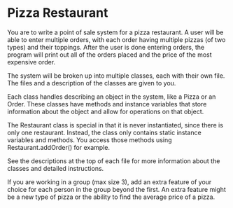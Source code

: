 # Pizza Restaurant

You are to write a point of sale system for a pizza restaurant. A user will be able to enter multiple orders, with each order having multiple pizzas (of two types) and their toppings. After the user is done entering orders, the program will print out all of the orders placed and the price of the most expensive order.

The system will be broken up into multiple classes, each with their own file. The files and a description of the classes are given to you. 

Each class handles describing an object in the system, like a Pizza or an Order. These classes have methods and instance variables that store information about the object and allow for operations on that object.

The Restaurant class is special in that it is never instantiated, since there is only one restaurant. Instead, the class only contains static instance variables and methods. You access those methods using Restaurant.addOrder() for example.

See the descriptions at the top of each file for more information about the classes and detailed instructions.

If you are working in a group (max size 3), add an extra feature of your choice for each person in the group beyond the first. An extra feature might be a new type of pizza or the ability to find the average price of a pizza.  